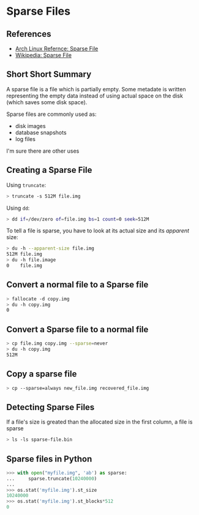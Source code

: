 # Sparse Files

## References

- [Arch Linux Refernce: Sparse File](https://wiki.archlinux.org/title/sparse_file)
- [Wikipedia: Sparse File](https://en.wikipedia.org/wiki/Sparse_file)

## Short Short Summary

A sparse file is a file which is partially empty. Some metadate is written
representing the empty data instead of using actual space on the disk (which
saves some disk space).

Sparse files are commonly used as:

- disk images
- database snapshots
- log files

I'm sure there are other uses

## Creating a Sparse File

Using `truncate`:

``` bash
> truncate -s 512M file.img
```

Using `dd`:

``` bash
> dd if=/dev/zero of=file.img bs=1 count=0 seek=512M
```

To tell a file is sparse, you have to look at its actual size and its _apparent_
size:

``` bash
> du -h --apparent-size file.img
512M file.img
> du -h file.image
0    file.img
```

## Convert a normal file to a Sparse file

``` bash
> fallocate -d copy.img
> du -h copy.img
0
```

## Convert a Sparse file to a normal file

``` bash
> cp file.img copy.img --sparse=never
> du -h copy.img
512M
```

## Copy a sparse file

``` bash
> cp --sparse=always new_file.img recovered_file.img
```

## Detecting Sparse Files

If a file's size is greated than the allocated size in the first column, a file
is sparse

``` bash
> ls -ls sparse-file.bin
```

## Sparse files in Python

``` python
>>> with open("myfile.img", 'ab') as sparse:
...     sparse.truncate(10240000)
...
>>> os.stat('myfile.img').st_size
10240000
>>> os.stat('myfile.img').st_blocks*512
0
```
